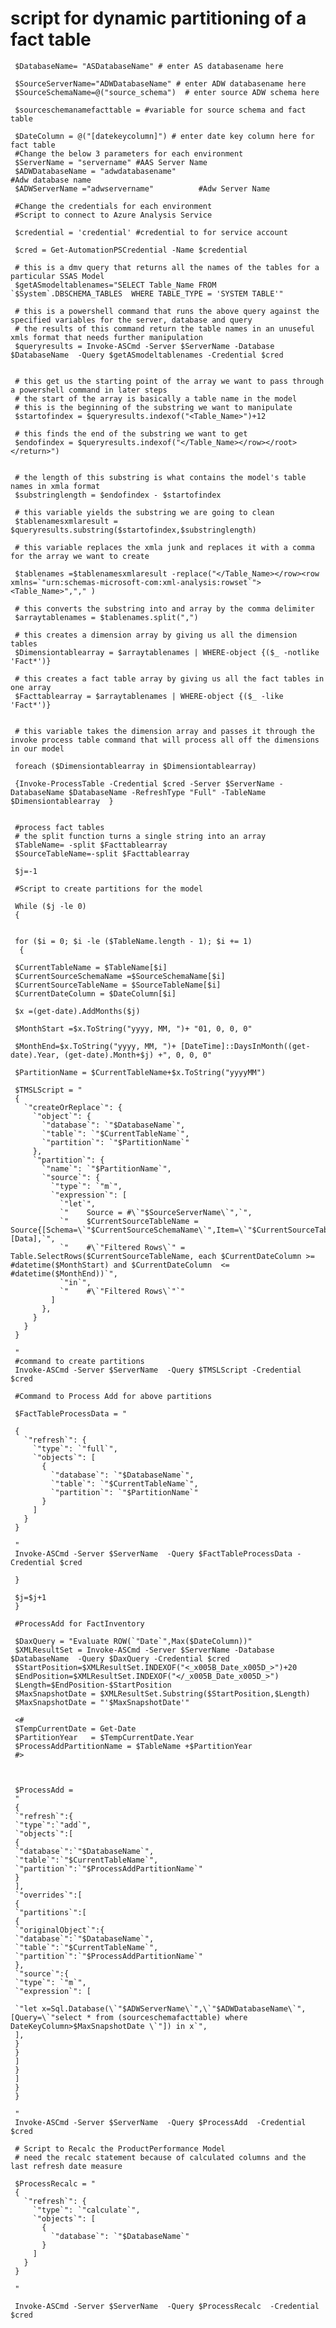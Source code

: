# script for dynamic partitioning of a fact table

     $DatabaseName= "ASDatabaseName" # enter AS databasename here

     $SourceServerName="ADWDatabaseName" # enter ADW databasename here
     $SourceSchemaName=@("source_schema")  # enter source ADW schema here

     $sourceschemanamefacttable = #variable for source schema and fact table

     $DateColumn = @("[datekeycolumn]") # enter date key column here for fact table
     #Change the below 3 parameters for each environment
     $ServerName = "servername" #AAS Server Name
     $ADWDatabaseName = "adwdatabasename"                                    #Adw database name
     $ADWServerName ="adwservername"          #Adw Server Name

     #Change the credentials for each environment
     #Script to connect to Azure Analysis Service

     $credential = 'credential' #credential to for service account

     $cred = Get-AutomationPSCredential -Name $credential

     # this is a dmv query that returns all the names of the tables for a particular SSAS Model 
     $getASmodeltablenames="SELECT Table_Name FROM `$System`.DBSCHEMA_TABLES  WHERE TABLE_TYPE = 'SYSTEM TABLE'"

     # this is a powershell command that runs the above query against the specified variables for the server, database and query
     # the results of this command return the table names in an unuseful xmls format that needs further manipulation
     $queryresults = Invoke-ASCmd -Server $ServerName -Database $DatabaseName  -Query $getASmodeltablenames -Credential $cred


     # this get us the starting point of the array we want to pass through a powershell command in later steps
     # the start of the array is basically a table name in the model
     # this is the beginning of the substring we want to manipulate
     $startofindex = $queryresults.indexof("<Table_Name>")+12

     # this finds the end of the substring we want to get
     $endofindex = $queryresults.indexof("</Table_Name></row></root></return>")


     # the length of this substring is what contains the model's table names in xmla format
     $substringlength = $endofindex - $startofindex

     # this variable yields the substring we are going to clean
     $tablenamesxmlaresult = $queryresults.substring($startofindex,$substringlength)

     # this variable replaces the xmla junk and replaces it with a comma for the array we want to create

     $tablenames =$tablenamesxmlaresult -replace("</Table_Name></row><row xmlns=`"urn:schemas-microsoft-com:xml-analysis:rowset`"><Table_Name>","," )

     # this converts the substring into and array by the comma delimiter
     $arraytablenames = $tablenames.split(",")

     # this creates a dimension array by giving us all the dimension tables
     $Dimensiontablearray = $arraytablenames | WHERE-object {($_ -notlike 'Fact*')}

     # this creates a fact table array by giving us all the fact tables in one array
     $Facttablearray = $arraytablenames | WHERE-object {($_ -like 'Fact*')}


     # this variable takes the dimension array and passes it through the invoke process table command that will process all off the dimensions in our model

     foreach ($Dimensiontablearray in $Dimensiontablearray)

     {Invoke-ProcessTable -Credential $cred -Server $ServerName -DatabaseName $DatabaseName -RefreshType "Full" -TableName $Dimensiontablearray  }


     #process fact tables
     # the split function turns a single string into an array
     $TableName= -split $Facttablearray
     $SourceTableName=-split $Facttablearray

     $j=-1

     #Script to create partitions for the model

     While ($j -le 0)
     {


     for ($i = 0; $i -le ($TableName.length - 1); $i += 1)
      {

     $CurrentTableName = $TableName[$i]
     $CurrentSourceSchemaName =$SourceSchemaName[$i]
     $CurrentSourceTableName = $SourceTableName[$i]
     $CurrentDateColumn = $DateColumn[$i]

     $x =(get-date).AddMonths($j)

     $MonthStart =$x.ToString("yyyy, MM, ")+ "01, 0, 0, 0"

     $MonthEnd=$x.ToString("yyyy, MM, ")+ [DateTime]::DaysInMonth((get-date).Year, (get-date).Month+$j) +", 0, 0, 0"

     $PartitionName = $CurrentTableName+$x.ToString("yyyyMM")

     $TMSLScript = " 
     {
       `"createOrReplace`": {
         `"object`": {
           `"database`": `"$DatabaseName`",
           `"table`": `"$CurrentTableName`",
           `"partition`": `"$PartitionName`"
         },
         `"partition`": {
           `"name`": `"$PartitionName`",
           `"source`": {
             `"type`": `"m`",
             `"expression`": [
               `"let`",
               `"    Source = #\`"$SourceServerName\`",`",
               `"    $CurrentSourceTableName = Source{[Schema=\`"$CurrentSourceSchemaName\`",Item=\`"$CurrentSourceTableName\`"]}[Data],`",
               `"    #\`"Filtered Rows\`" = Table.SelectRows($CurrentSourceTableName, each $CurrentDateColumn >= #datetime($MonthStart) and $CurrentDateColumn  <= #datetime($MonthEnd))`",
               `"in`",
               `"    #\`"Filtered Rows\`"`"
             ]
           },      
         }
       }
     }

     "
     #command to create partitions
     Invoke-ASCmd -Server $ServerName  -Query $TMSLScript -Credential $cred

     #Command to Process Add for above partitions

     $FactTableProcessData = "

     {
       `"refresh`": {
         `"type`": `"full`",
         `"objects`": [
           {
             `"database`": `"$DatabaseName`",
             `"table`": `"$CurrentTableName`",
             `"partition`": `"$PartitionName`"
           }
         ]
       }
     }

     "
     Invoke-ASCmd -Server $ServerName  -Query $FactTableProcessData -Credential $cred

     }

     $j=$j+1
     }

     #ProcessAdd for FactInventory

     $DaxQuery = "Evaluate ROW(`"Date`",Max($DateColumn))"
     $XMLResultSet = Invoke-ASCmd -Server $ServerName -Database $DatabaseName  -Query $DaxQuery -Credential $cred 
     $StartPosition=$XMLResultSet.INDEXOF("<_x005B_Date_x005D_>")+20
     $EndPosition=$XMLResultSet.INDEXOF("</_x005B_Date_x005D_>")
     $Length=$EndPosition-$StartPosition
     $MaxSnapshotDate = $XMLResultSet.Substring($StartPosition,$Length)
     $MaxSnapshotDate = "'$MaxSnapshotDate'"

     <#
     $TempCurrentDate = Get-Date
     $PartitionYear   = $TempCurrentDate.Year
     $ProcessAddPartitionName = $TableName +$PartitionYear 
     #>



     $ProcessAdd = 
     "
     {
     `"refresh`":{
     `"type`":`"add`",
     `"objects`":[
     {
     `"database`":`"$DatabaseName`",
     `"table`":`"$CurrentTableName`",
     `"partition`":`"$ProcessAddPartitionName`"
     }
     ],
     `"overrides`":[
     {
     `"partitions`":[
     {
     `"originalObject`":{
     `"database`":`"$DatabaseName`",
     `"table`":`"$CurrentTableName`",
     `"partition`":`"$ProcessAddPartitionName`"
     },
     `"source`":{
     `"type`": `"m`",
     `"expression`": [

     `"let x=Sql.Database(\`"$ADWServerName\`",\`"$ADWDatabaseName\`",[Query=\`"select * from (sourceschemafacttable) where DateKeyColumn>$MaxSnapshotDate \`"]) in x`",
     ],
     }
     }
     ]
     }
     ]
     }
     }

     "
     Invoke-ASCmd -Server $ServerName  -Query $ProcessAdd  -Credential $cred

     # Script to Recalc the ProductPerformance Model
     # need the recalc statement because of calculated columns and the last refresh date measure

     $ProcessRecalc = "
     {
       `"refresh`": {
         `"type`": `"calculate`",
         `"objects`": [
           {
             `"database`": `"$DatabaseName`"
           }
         ]
       }
     }

     "

     Invoke-ASCmd -Server $ServerName  -Query $ProcessRecalc  -Credential $cred
